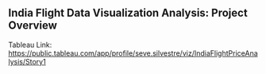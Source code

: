 ## India Flight Data Visualization Analysis: Project Overview
Tableau Link: https://public.tableau.com/app/profile/seve.silvestre/viz/IndiaFlightPriceAnalysis/Story1

